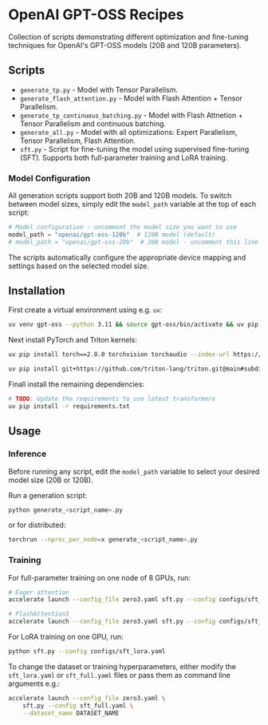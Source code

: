 # OpenAI GPT-OSS Recipes

Collection of scripts demonstrating different optimization and fine-tuning techniques for OpenAI's GPT-OSS models (20B and 120B parameters).

## Scripts

- `generate_tp.py` - Model with Tensor Parallelism.
- `generate_flash_attention.py` - Model with Flash Attention + Tensor Parallelism.
- `generate_tp_continuous_batching.py` - Model with Flash Attnetion + Tensor Parallelism and continuous batching.
- `generate_all.py` - Model with all optimizations: Expert Parallelism, Tensor Parallelism, Flash Attention.
- `sft.py` - Script for fine-tuning the model using supervised fine-tuning (SFT). Supports both full-parameter training and LoRA training.

### Model Configuration

All generation scripts support both 20B and 120B models. To switch between model sizes, simply edit the `model_path` variable at the top of each script:

```python
# Model configuration - uncomment the model size you want to use
model_path = "openai/gpt-oss-120b"  # 120B model (default)
# model_path = "openai/gpt-oss-20b"  # 20B model - uncomment this line and comment the line above
```

The scripts automatically configure the appropriate device mapping and settings based on the selected model size.

## Installation

First create a virtual environment using e.g. `uv`:

```sh
uv venv gpt-oss --python 3.11 && source gpt-oss/bin/activate && uv pip install --upgrade pip
```

Next install PyTorch and Triton kernels:

```sh
uv pip install torch==2.8.0 torchvision torchaudio --index-url https://download.pytorch.org/whl/test/cu128

uv pip install git+https://github.com/triton-lang/triton.git@main#subdirectory=python/triton_kernels
```

Finall install the remaining dependencies:

```sh
# TODO: Update the requirements to use latest transformers
uv pip install -r requirements.txt
```

## Usage

### Inference

Before running any script, edit the `model_path` variable to select your desired model size (20B or 120B).

Run a generation script:

```bash
python generate_<script_name>.py
```

or for distributed:

```bash
torchrun --nproc_per_node=x generate_<script_name>.py
```

### Training

For full-parameter training on one node of 8 GPUs, run:

```bash
# Eager attention
accelerate launch --config_file zero3.yaml sft.py --config configs/sft_full.yaml

# FlashAttention3
accelerate launch --config_file zero3.yaml sft.py --config configs/sft_full.yaml --attn_implementation kernels-community/vllm-flash-attn3
```

For LoRA training on one GPU, run:

```bash
python sft.py --config configs/sft_lora.yaml
```

To change the dataset or training hyperparameters, either modify the `sft_lora.yaml` or `sft_full.yaml` files or pass them as command line arguments e.g.:

```bash
accelerate launch --config_file zero3.yaml \
    sft.py --config sft_full.yaml \
    --dataset_name DATASET_NAME
```